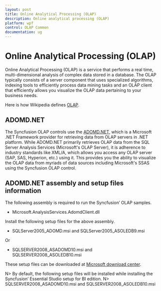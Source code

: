 ```yaml
---
layout: post
title: Online Analytical Processing (OLAP)
description: Online analytical processing (OLAP)
platform: wpf
control: OLAP Common
documentation: ug
---
```


# Online Analytical Processing (OLAP)

Online Analytical Processing (OLAP) is a service that performs a real time, multi-dimensional analysis of complex data stored in a database. The OLAP typically consists of a server component that uses specialized algorithms, indexing tools to efficiently process data mining tasks and an OLAP client that efficiently allows you visualize the OLAP data pertaining to your business needs.

Here is how Wikipedia defines [OLAP](http://en.wikipedia.org/wiki/Online_analytical_processing).

## ADOMD.NET

The Syncfusion OLAP controls use the [ADOMD.NET](https://docs.microsoft.com/en-us/previous-versions/sql/sql-server-2005/ms123483(v=sql.90)), which is a Microsoft .NET Framework provider for retrieving data from OLAP servers in .NET platform. While ADOMD.NET primarily retrieves OLAP data from the SQL Server Analysis Services (Microsoft's OLAP Server), it is adherence to industry standards like XML/A, which allows you access any OLAP server (SAP, SAS, Hyperion, etc.) using it. This provides you the ability to visualize the OLAP data from myriads of data sources including Microsoft's SSAS using the Syncfusion OLAP control.

## ADOMD.NET assembly and setup files information

The following assembly is required to run the Syncfusion’ OLAP samples.

* Microsoft.AnalysisServices.AdomdClient.dll

Install the following setup files for the above assembly.

* SQLServer2005_ADOMD.msi and SQLServer2005_ASOLEDB9.msi 

Or 

* SQLSERVER2008_ASADOMD10.msi and SQLSERVER2008_ASOLEDB10.msi

These setup files can be downloaded at [Microsoft download center](http://www.microsoft.com/en-us/download/details.aspx?id=23089).

N>  By default, the following setup files will be installed while installing the Syncfusion’ Essential Studio setup for BI edition.
N> SQLSERVER2008_ASADOMD10.msi and SQLSERVER2008_ASOLEDB10.msi









